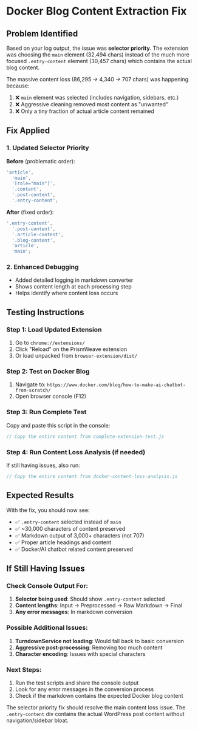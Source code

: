 # Docker Blog Content Extraction Fix

## Problem Identified

Based on your log output, the issue was **selector priority**. The extension was
choosing the `main` element (32,494 chars) instead of the much more focused
`.entry-content` element (30,457 chars) which contains the actual blog content.

The massive content loss (86,295 → 4,340 → 707 chars) was happening because:

1. ❌ `main` element was selected (includes navigation, sidebars, etc.)
2. ❌ Aggressive cleaning removed most content as "unwanted"
3. ❌ Only a tiny fraction of actual article content remained

## Fix Applied

### 1. Updated Selector Priority

**Before** (problematic order):

```typescript
'article',
  'main',
  '[role="main"]',
  '.content',
  '.post-content',
  '.entry-content';
```

**After** (fixed order):

```typescript
'.entry-content',
  '.post-content',
  '.article-content',
  '.blog-content',
  'article',
  'main';
```

### 2. Enhanced Debugging

- Added detailed logging in markdown converter
- Shows content length at each processing step
- Helps identify where content loss occurs

## Testing Instructions

### Step 1: Load Updated Extension

1. Go to `chrome://extensions/`
2. Click "Reload" on the PrismWeave extension
3. Or load unpacked from `browser-extension/dist/`

### Step 2: Test on Docker Blog

1. Navigate to:
   `https://www.docker.com/blog/how-to-make-ai-chatbot-from-scratch/`
2. Open browser console (F12)

### Step 3: Run Complete Test

Copy and paste this script in the console:

```javascript
// Copy the entire content from complete-extension-test.js
```

### Step 4: Run Content Loss Analysis (if needed)

If still having issues, also run:

```javascript
// Copy the entire content from docker-content-loss-analysis.js
```

## Expected Results

With the fix, you should now see:

- ✅ `.entry-content` selected instead of `main`
- ✅ ~30,000 characters of content preserved
- ✅ Markdown output of 3,000+ characters (not 707)
- ✅ Proper article headings and content
- ✅ Docker/AI chatbot related content preserved

## If Still Having Issues

### Check Console Output For:

1. **Selector being used**: Should show `.entry-content` selected
2. **Content lengths**: Input → Preprocessed → Raw Markdown → Final
3. **Any error messages**: In markdown conversion

### Possible Additional Issues:

1. **TurndownService not loading**: Would fall back to basic conversion
2. **Aggressive post-processing**: Removing too much content
3. **Character encoding**: Issues with special characters

### Next Steps:

1. Run the test scripts and share the console output
2. Look for any error messages in the conversion process
3. Check if the markdown contains the expected Docker blog content

The selector priority fix should resolve the main content loss issue. The
`.entry-content` div contains the actual WordPress post content without
navigation/sidebar bloat.
